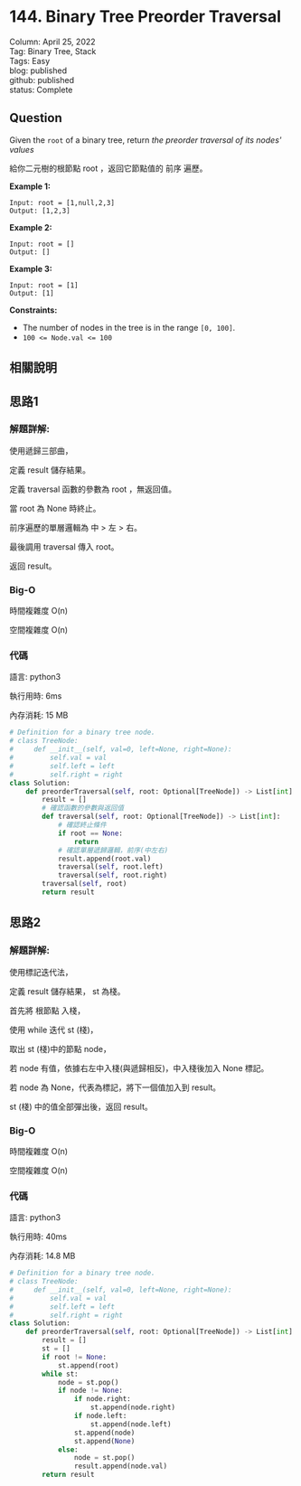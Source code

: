 # 144. Binary Tree Preorder Traversal

Column: April 25, 2022  
Tag: Binary Tree, Stack  
Tags: Easy  
blog: published  
github: published  
status: Complete  

## Question

Given the `root` of a binary tree, return *the preorder traversal of its nodes' values*

給你二元樹的根節點 root ，返回它節點值的 前序 遍歷。

**Example 1:**

```
Input: root = [1,null,2,3]
Output: [1,2,3]
```

**Example 2:**

```
Input: root = []
Output: []
```

**Example 3:**

```
Input: root = [1]
Output: [1]
```

**Constraints:**

- The number of nodes in the tree is in the range `[0, 100]`.
- `100 <= Node.val <= 100`

## 相關說明

## 思路1

### 解題詳解:

使用遞歸三部曲，

定義 result 儲存結果。

定義 traversal 函數的參數為 root ，無返回值。

當 root 為 None 時終止。

前序遍歷的單層邏輯為 中 > 左 > 右。

最後調用 traversal 傳入 root。

返回 result。

### Big-O

時間複雜度 O(n)

空間複雜度 O(n)

### 代碼

語言: python3

執行用時: 6ms 

內存消耗: 15 MB

```python
# Definition for a binary tree node.
# class TreeNode:
#     def __init__(self, val=0, left=None, right=None):
#         self.val = val
#         self.left = left
#         self.right = right
class Solution:
    def preorderTraversal(self, root: Optional[TreeNode]) -> List[int]:
        result = []
        # 確認函數的參數與返回值
        def traversal(self, root: Optional[TreeNode]) -> List[int]:
            # 確認終止條件
            if root == None:
                return
            # 確認單層遞歸邏輯，前序(中左右)
            result.append(root.val)
            traversal(self, root.left)
            traversal(self, root.right)
        traversal(self, root)
        return result
```

## 思路2

### 解題詳解:

使用標記迭代法，

定義 result 儲存結果， st 為棧。

首先將 根節點 入棧，

使用 while 迭代 st (棧)，

取出 st (棧)中的節點 node，

若 node 有值，依據右左中入棧(與遞歸相反)，中入棧後加入 None 標記。

若 node 為 None，代表為標記，將下一個值加入到 result。

st (棧) 中的值全部彈出後，返回 result。

### Big-O

時間複雜度 O(n)

空間複雜度 O(n)

### 代碼

語言: python3

執行用時: 40ms 

內存消耗: 14.8 MB

```python
# Definition for a binary tree node.
# class TreeNode:
#     def __init__(self, val=0, left=None, right=None):
#         self.val = val
#         self.left = left
#         self.right = right
class Solution:
    def preorderTraversal(self, root: Optional[TreeNode]) -> List[int]:
        result = []
        st = []
        if root != None:
            st.append(root)
        while st:
            node = st.pop()
            if node != None:
                if node.right:
                    st.append(node.right)
                if node.left:
                    st.append(node.left)
                st.append(node)
                st.append(None)
            else:
                node = st.pop()
                result.append(node.val)
        return result
```